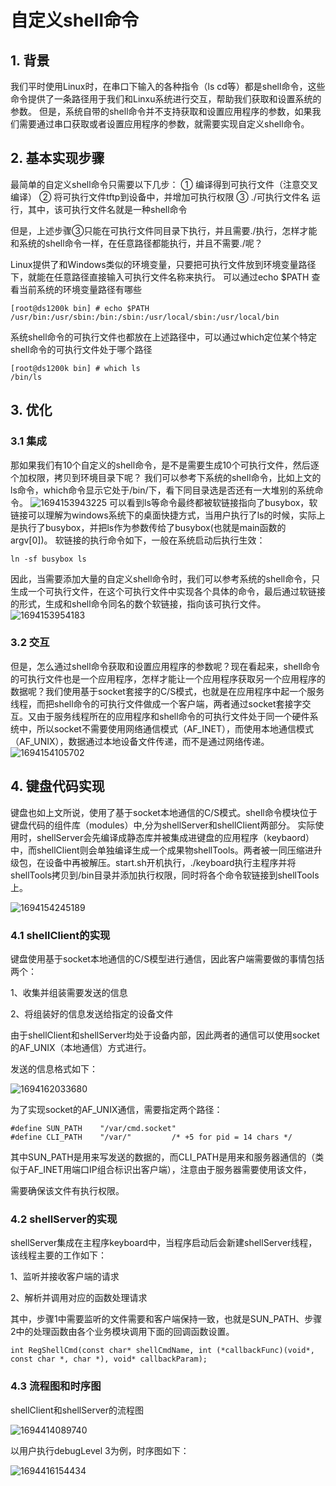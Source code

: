 # 自定义shell命令

## **1. 背景**

我们平时使用Linux时，在串口下输入的各种指令（ls cd等）都是shell命令，这些命令提供了一条路径用于我们和Linxu系统进行交互，帮助我们获取和设置系统的参数。
但是，系统自带的shell命令并不支持获取和设置应用程序的参数，如果我们需要通过串口获取或者设置应用程序的参数，就需要实现自定义shell命令。

## **2. 基本实现步骤**

最简单的自定义shell命令只需要以下几步：
① 编译得到可执行文件（注意交叉编译）
② 将可执行文件tftp到设备中，并增加可执行权限
③ ./可执行文件名 运行，其中，该可执行文件名就是一种shell命令

但是，上述步骤③只能在可执行文件同目录下执行，并且需要./执行，怎样才能和系统的shell命令一样，在任意路径都能执行，并且不需要./呢？

Linux提供了和Windows类似的环境变量，只要把可执行文件放到环境变量路径下，就能在任意路径直接输入可执行文件名称来执行。
可以通过echo $PATH 查看当前系统的环境变量路径有哪些

```language
[root@ds1200k bin] # echo $PATH
/usr/bin:/usr/sbin:/bin:/sbin:/usr/local/sbin:/usr/local/bin
```

系统shell命令的可执行文件也都放在上述路径中，可以通过which定位某个特定shell命令的可执行文件处于哪个路径

```language
[root@ds1200k bin] # which ls
/bin/ls
```

## **3. 优化**

### 3.1 集成

那如果我们有10个自定义的shell命令，是不是需要生成10个可执行文件，然后逐个加权限，拷贝到环境目录下呢？
我们可以参考下系统的shell命令，比如上文的ls命令，which命令显示它处于/bin/下，看下同目录选是否还有一大堆别的系统命令。
![1694153943225](image/shell/1694153943225.png)
可以看到ls等命令最终都被软链接指向了busybox，软链接可以理解为windows系统下的桌面快捷方式，当用户执行了ls的时候，实际上是执行了busybox，并把ls作为参数传给了busybox(也就是main函数的argv[0])。
软链接的执行命令如下，一般在系统启动后执行生效：

```language
ln -sf busybox ls
```

因此，当需要添加大量的自定义shell命令时，我们可以参考系统的shell命令，只生成一个可执行文件，在这个可执行文件中实现各个具体的命令，最后通过软链接的形式，生成和shell命令同名的数个软链接，指向该可执行文件。
![1694153954183](image/shell/1694153954183.png)

### 3.2 交互

但是，怎么通过shell命令获取和设置应用程序的参数呢？现在看起来，shell命令的可执行文件也是一个应用程序，怎样才能让一个应用程序获取另一个应用程序的数据呢？我们使用基于socket套接字的C/S模式，也就是在应用程序中起一个服务线程，而把shell命令的可执行文件做成一个客户端，两者通过socket套接字交互。又由于服务线程所在的应用程序和shell命令的可执行文件处于同一个硬件系统中，所以socket不需要使用网络通信模式（AF_INET），而使用本地通信模式（AF_UNIX），数据通过本地设备文件传递，而不是通过网络传递。
![1694154105702](image/shell/1694154105702.png)

## **4. 键盘代码实现**

键盘也如上文所说，使用了基于socket本地通信的C/S模式。shell命令模块位于键盘代码的组件库（modules）中,分为shellServer和shellClient两部分。
实际使用时，shellServer会先编译成静态库并被集成进键盘的应用程序（keybaord）中，而shellClient则会单独编译生成一个成果物shellTools。两者被一同压缩进升级包，在设备中再被解压。start.sh开机执行，./keyboard执行主程序并将shellTools拷贝到/bin目录并添加执行权限，同时将各个命令软链接到shellTools上。

![1694154245189](image/shell/1694154245189.png)

### 4.1 shellClient的实现

键盘使用基于socket本地通信的C/S模型进行通信，因此客户端需要做的事情包括两个：

1、收集并组装需要发送的信息

2、将组装好的信息发送给指定的设备文件

由于shellClient和shellServer均处于设备内部，因此两者的通信可以使用socket的AF_UNIX（本地通信）方式进行。

发送的信息格式如下：

![1694162033680](image/shell/1694162033680.png)

为了实现socket的AF_UNIX通信，需要指定两个路径：

```
#define SUN_PATH    "/var/cmd.socket"
#define CLI_PATH    "/var/"         /* +5 for pid = 14 chars */
```

其中SUN_PATH是用来写发送的数据的，而CLI_PATH是用来和服务器通信的（类似于AF_INET用端口IP组合标识出客户端），注意由于服务器需要使用该文件，

需要确保该文件有执行权限。


### 4.2 shellServer的实现

shellServer集成在主程序keyboard中，当程序启动后会新建shellServer线程，该线程主要的工作如下：

1、监听并接收客户端的请求

2、解析并调用对应的函数处理请求

其中，步骤1中需要监听的文件需要和客户端保持一致，也就是SUN_PATH、步骤2中的处理函数由各个业务模块调用下面的回调函数设置。

```
int RegShellCmd(const char* shellCmdName, int (*callbackFunc)(void*, const char *, char *), void* callbackParam);
```


### 4.3 流程图和时序图

shellClient和shellServer的流程图

![1694414089740](image/shell/1694414089740.png)

以用户执行debugLevel 3为例，时序图如下：

![1694416154434](image/shell/1694416154434.png)
